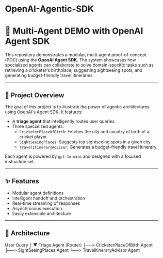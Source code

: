 # OpenAI-Agentic-SDK

# 🧠 Multi-Agent DEMO with OpenAI Agent SDK

This repository demonstrates a modular, multi-agent proof-of-concept (POC) using the **OpenAI Agent SDK**. The system showcases how specialized agents can collaborate to solve domain-specific tasks such as retrieving a cricketer's birthplace, suggesting sightseeing spots, and generating budget-friendly travel itineraries.

---

## 🚀 Project Overview

The goal of this project is to illustrate the power of agentic architectures using OpenAI's Agent SDK. It features:

- A **triage agent** that intelligently routes user queries.
- Three specialized agents:
  - `CricketerPlaceOfBirth`: Fetches the city and country of birth of a cricket player.
  - `SightSeeingPlaces`: Suggests top sightseeing spots in a given city.
  - `TravelItineraryAdvisor`: Generates a budget-friendly travel itinerary.

Each agent is powered by `gpt-4o-mini` and designed with a focused instruction set.

---

## ✨ Features

- Modular agent definitions
- Intelligent handoff and orchestration
- Real-time streaming of responses
- Asynchronous execution
- Easily extensible architecture

---

## 🧠 Architecture
User Query │ ▼ Triage Agent (Router) ├──> CricketerPlaceOfBirth Agent ├──> SightSeeingPlaces Agent └──> TravelItineraryAdvisor Agent
